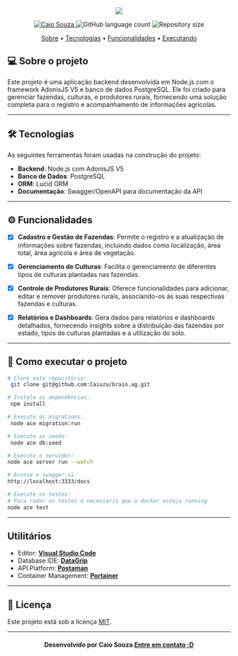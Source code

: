

<!--Banner e logo-->

<div align="center">
<img src="https://storage.googleapis.com/cubo-platform.appspot.com/startups/1606325972225-t2f7wuvu.png">
</div>

<!-- Badges -->
<p align="center">
   <a href="https://www.linkedin.com/in/caiuzu/">
      <img alt="Caio Souza" src="https://img.shields.io/badge/-Caio Souza-5ee089?style=flat&logo=Linkedin&logoColor=white" />
   </a>
  <img alt="GitHub language count" src="https://img.shields.io/github/languages/count/caiuzu/brain.ag?color=5ec389"/>
  <img alt="Repository size" src="https://img.shields.io/github/repo-size/caiuzu/brain.ag?color=5ea489"/>
</p>

<!-- Indice-->
<p align="center">
 <a href="#-sobre-o-projeto">Sobre</a> •
 <a href="#-tecnologias">Tecnologias</a> •
  <a href="#-funcionalidades">Funcionalidades</a> •
 <a href="#-como-executar-o-projeto">Executando</a> 


## 💻 Sobre o projeto

Este projeto é uma aplicação backend desenvolvida em Node.js com o framework AdonisJS V5 e banco de dados PostgreSQL. Ele foi criado para gerenciar fazendas, culturas, e produtores rurais, fornecendo uma solução completa para o registro e acompanhamento de informações agrícolas.

---

## 🛠 Tecnologias

As seguintes ferramentas foram usadas na construção do projeto:

- **Backend**: Node.js com AdonisJS V5
- **Banco de Dados**: PostgreSQL
- **ORM**: Lucid ORM
- **Documentação**: Swagger/OpenAPI para documentação da API

---

## ⚙️ Funcionalidades

  - [x]  **Cadastro e Gestão de Fazendas**: Permite o registro e a atualização de informações sobre fazendas, incluindo dados como localização, área total, área agrícola e área de vegetação.

  - [x]  **Gerenciamento de Culturas**: Facilita o gerenciamento de diferentes tipos de culturas plantadas nas fazendas.

  - [x]  **Controle de Produtores Rurais**: Oferece funcionalidades para adicionar, editar e remover produtores rurais, associando-os às suas respectivas fazendas e culturas.

  - [x]  **Relatórios e Dashboards**: Gera dados para relatórios e dashboards detalhados, fornecendo insights sobre a distribuição das fazendas por estado, tipos de culturas plantadas e a utilização do solo.


---


## 🚀 Como executar o projeto

``` bash
# Clone este repositório:
 git clone git@github.com:Caiuzu/brain.ag.git

# Instale as dependências:
 npm install

# Execute as migrations:
 node ace migration:run

# Execute as seeds:
 node ace db:seed

# Execute o servidor:
node ace server run --watch

# Acesse o swagger-ui
http://localhost:3333/docs

# Execute os testes:
# Para rodar os testes é necessário que o docker esteja running
node ace test
```

---
## Utilitários

- Editor: **[Visual Studio Code](https://code.visualstudio.com/)**
- Database IDE: **[DataGrip](https://www.jetbrains.com/datagrip/)**
- API Platform: **[Postaman](https://www.postman.com)**
- Container Management: **[Portainer](https://www.portainer.io)**


---
## 📝 Licença

Este projeto está sob a licença [MIT](./LICENSE).

---


<h4 align=center>Desenvolvido por Caio Souza <a href="https://www.linkedin.com/in/caiuzu/"> <strong>Entre em contato</strong> ;D</a></h4>